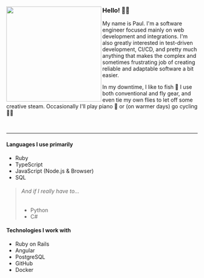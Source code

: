 ### Hello! 🙋‍♂️ <img align="left" width="250" height="250" src="https://github.com/paulholden2/paulholden2/blob/main/octocat.gif?raw=true">

My name is Paul. I'm a software engineer focused mainly on web development and integrations. I'm also greatly interested in test-driven development, CI/CD, and pretty much anything that makes the complex and sometimes frustrating job of creating reliable and adaptable software a bit easier.

In my downtime, I like to fish 🎣 I use both conventional and fly gear, and even tie my own flies to let off some creative steam. Occasionally I'll play piano 🎹 or (on warmer days) go cycling 🚴‍♂️

<br>
<hr>

#### Languages I use primarily

* Ruby
* TypeScript
* JavaScript (Node.js & Browser)
* SQL

> ###### And if I really have to...
>
> * Python
> * C#

#### Technologies I work with

* Ruby on Rails
* Angular
* PostgreSQL
* GitHub
* Docker
